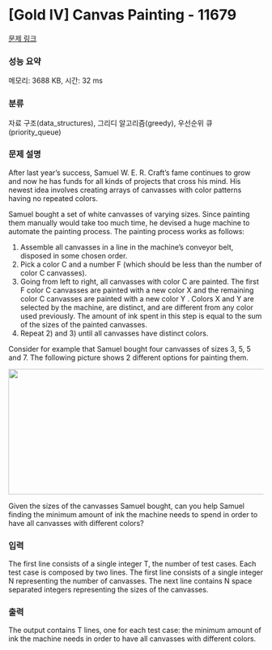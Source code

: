 # [Gold IV] Canvas Painting - 11679 

[문제 링크](https://www.acmicpc.net/problem/11679) 

### 성능 요약

메모리: 3688 KB, 시간: 32 ms

### 분류

자료 구조(data_structures), 그리디 알고리즘(greedy), 우선순위 큐(priority_queue)

### 문제 설명

<p>After last year’s success, Samuel W. E. R. Craft’s fame continues to grow and now he has funds for all kinds of projects that cross his mind. His newest idea involves creating arrays of canvasses with color patterns having no repeated colors.</p>

<p>Samuel bought a set of white canvasses of varying sizes. Since painting them manually would take too much time, he devised a huge machine to automate the painting process. The painting process works as follows:</p>

<ol>
	<li>Assemble all canvasses in a line in the machine’s conveyor belt, disposed in some chosen order.</li>
	<li>Pick a color C and a number F (which should be less than the number of color C canvasses).</li>
	<li>Going from left to right, all canvasses with color C are painted. The first F color C canvasses are painted with a new color X and the remaining color C canvasses are painted with a new color Y . Colors X and Y are selected by the machine, are distinct, and are different from any color used previously. The amount of ink spent in this step is equal to the sum of the sizes of the painted canvasses.</li>
	<li>Repeat 2) and 3) until all canvasses have distinct colors.</li>
</ol>

<p>Consider for example that Samuel bought four canvasses of sizes 3, 5, 5 and 7. The following picture shows 2 different options for painting them.</p>

<p style="text-align: center;"><img alt="" src="https://onlinejudgeimages.s3-ap-northeast-1.amazonaws.com/problem/11678/1.png" style="height:248px; width:595px"></p>

<p>Given the sizes of the canvasses Samuel bought, can you help Samuel finding the minimum amount of ink the machine needs to spend in order to have all canvasses with different colors?</p>

### 입력 

 <p>The first line consists of a single integer T, the number of test cases. Each test case is composed by two lines. The first line consists of a single integer N representing the number of canvasses. The next line contains N space separated integers representing the sizes of the canvasses.</p>

### 출력 

 <p>The output contains T lines, one for each test case: the minimum amount of ink the machine needs in order to have all canvasses with different colors.</p>


